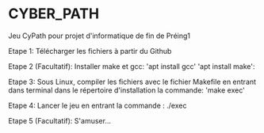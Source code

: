 # CYBER_PATH
Jeu CyPath pour projet d'informatique de fin de Préing1

Etape 1:
Télécharger les fichiers à partir du Github

Etape 2 (Facultatif):
Installer make et gcc:
'apt install gcc'
'apt install make':

Etape 3:
Sous Linux, compiler les fichiers avec le fichier Makefile en entrant dans terminal dans le répertoire d'installation la commande:
'make exec'

Etape 4:
Lancer le jeu en entrant la commande :
./exec

Etape 5 (Facultatif):
S'amuser...


